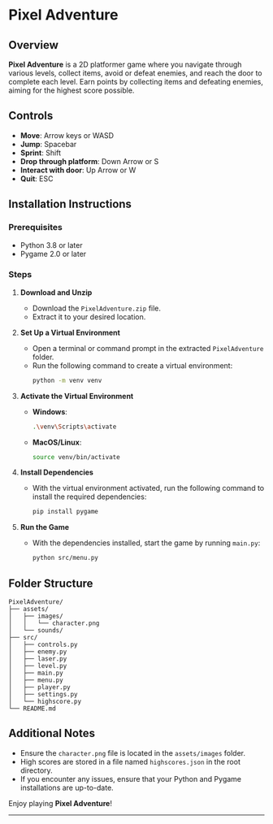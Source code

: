 # Pixel Adventure

## Overview

**Pixel Adventure** is a 2D platformer game where you navigate through various levels, collect items, avoid or defeat enemies, and reach the door to complete each level. Earn points by collecting items and defeating enemies, aiming for the highest score possible.

## Controls

- **Move**: Arrow keys or WASD
- **Jump**: Spacebar
- **Sprint**: Shift
- **Drop through platform**: Down Arrow or S
- **Interact with door**: Up Arrow or W
- **Quit**: ESC

## Installation Instructions

### Prerequisites

- Python 3.8 or later
- Pygame 2.0 or later

### Steps

1. **Download and Unzip**
   - Download the `PixelAdventure.zip` file.
   - Extract it to your desired location.

2. **Set Up a Virtual Environment**
   - Open a terminal or command prompt in the extracted `PixelAdventure` folder.
   - Run the following command to create a virtual environment:
     ```sh
     python -m venv venv
     ```

3. **Activate the Virtual Environment**
   - **Windows**:
     ```sh
     .\venv\Scripts\activate
     ```
   - **MacOS/Linux**:
     ```sh
     source venv/bin/activate
     ```

4. **Install Dependencies**
   - With the virtual environment activated, run the following command to install the required dependencies:
     ```sh
     pip install pygame
     ```

5. **Run the Game**
   - With the dependencies installed, start the game by running `main.py`:
     ```sh
     python src/menu.py
     ```

## Folder Structure

```
PixelAdventure/
├── assets/
│   ├── images/
│   │   └── character.png
│   └── sounds/
├── src/
│   ├── controls.py
│   ├── enemy.py
│   ├── laser.py
│   ├── level.py
│   ├── main.py
│   ├── menu.py
│   ├── player.py
│   ├── settings.py
│   └── highscore.py
└── README.md
```

## Additional Notes

- Ensure the `character.png` file is located in the `assets/images` folder.
- High scores are stored in a file named `highscores.json` in the root directory.
- If you encounter any issues, ensure that your Python and Pygame installations are up-to-date.

Enjoy playing **Pixel Adventure**!

---
